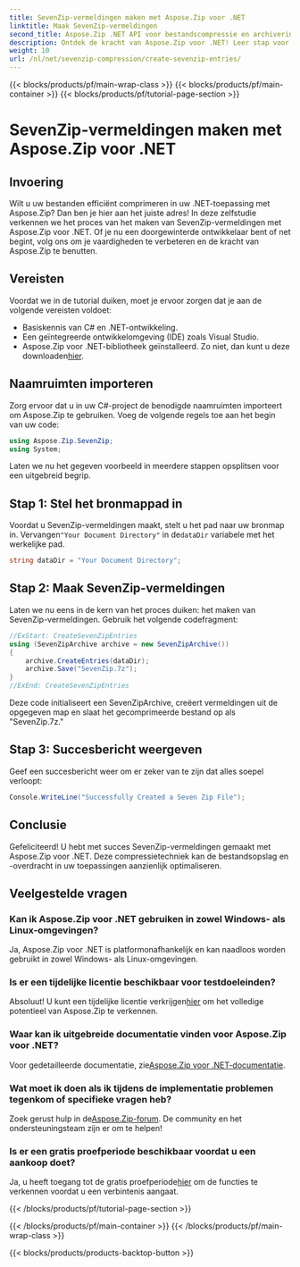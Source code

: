 ```yaml
---
title: SevenZip-vermeldingen maken met Aspose.Zip voor .NET
linktitle: Maak SevenZip-vermeldingen
second_title: Aspose.Zip .NET API voor bestandscompressie en archivering
description: Ontdek de kracht van Aspose.Zip voor .NET! Leer stap voor stap SevenZip-vermeldingen maken. Bestanden moeiteloos comprimeren. Download nu voor een naadloze ontwikkelingservaring.
weight: 10
url: /nl/net/sevenzip-compression/create-sevenzip-entries/
---
```


{{< blocks/products/pf/main-wrap-class >}}
{{< blocks/products/pf/main-container >}}
{{< blocks/products/pf/tutorial-page-section >}}

# SevenZip-vermeldingen maken met Aspose.Zip voor .NET


## Invoering

Wilt u uw bestanden efficiënt comprimeren in uw .NET-toepassing met Aspose.Zip? Dan ben je hier aan het juiste adres! In deze zelfstudie verkennen we het proces van het maken van SevenZip-vermeldingen met Aspose.Zip voor .NET. Of je nu een doorgewinterde ontwikkelaar bent of net begint, volg ons om je vaardigheden te verbeteren en de kracht van Aspose.Zip te benutten.

## Vereisten

Voordat we in de tutorial duiken, moet je ervoor zorgen dat je aan de volgende vereisten voldoet:

- Basiskennis van C# en .NET-ontwikkeling.
- Een geïntegreerde ontwikkelomgeving (IDE) zoals Visual Studio.
-  Aspose.Zip voor .NET-bibliotheek geïnstalleerd. Zo niet, dan kunt u deze downloaden[hier](https://releases.aspose.com/zip/net/).

## Naamruimten importeren

Zorg ervoor dat u in uw C#-project de benodigde naamruimten importeert om Aspose.Zip te gebruiken. Voeg de volgende regels toe aan het begin van uw code:

```csharp
using Aspose.Zip.SevenZip;
using System;
```

Laten we nu het gegeven voorbeeld in meerdere stappen opsplitsen voor een uitgebreid begrip.

## Stap 1: Stel het bronmappad in

 Voordat u SevenZip-vermeldingen maakt, stelt u het pad naar uw bronmap in. Vervangen`"Your Document Directory"` in de`dataDir` variabele met het werkelijke pad.

```csharp
string dataDir = "Your Document Directory";
```

## Stap 2: Maak SevenZip-vermeldingen

Laten we nu eens in de kern van het proces duiken: het maken van SevenZip-vermeldingen. Gebruik het volgende codefragment:

```csharp
//ExStart: CreateSevenZipEntries
using (SevenZipArchive archive = new SevenZipArchive())
{
    archive.CreateEntries(dataDir);
    archive.Save("SevenZip.7z");
}
//ExEnd: CreateSevenZipEntries
```

Deze code initialiseert een SevenZipArchive, creëert vermeldingen uit de opgegeven map en slaat het gecomprimeerde bestand op als "SevenZip.7z."

## Stap 3: Succesbericht weergeven

Geef een succesbericht weer om er zeker van te zijn dat alles soepel verloopt:

```csharp
Console.WriteLine("Successfully Created a Seven Zip File");
```

## Conclusie

Gefeliciteerd! U hebt met succes SevenZip-vermeldingen gemaakt met Aspose.Zip voor .NET. Deze compressietechniek kan de bestandsopslag en -overdracht in uw toepassingen aanzienlijk optimaliseren.

## Veelgestelde vragen

### Kan ik Aspose.Zip voor .NET gebruiken in zowel Windows- als Linux-omgevingen?
Ja, Aspose.Zip voor .NET is platformonafhankelijk en kan naadloos worden gebruikt in zowel Windows- als Linux-omgevingen.

### Is er een tijdelijke licentie beschikbaar voor testdoeleinden?
 Absoluut! U kunt een tijdelijke licentie verkrijgen[hier](https://purchase.aspose.com/temporary-license/) om het volledige potentieel van Aspose.Zip te verkennen.

### Waar kan ik uitgebreide documentatie vinden voor Aspose.Zip voor .NET?
 Voor gedetailleerde documentatie, zie[Aspose.Zip voor .NET-documentatie](https://reference.aspose.com/zip/net/).

### Wat moet ik doen als ik tijdens de implementatie problemen tegenkom of specifieke vragen heb?
 Zoek gerust hulp in de[Aspose.Zip-forum](https://forum.aspose.com/c/zip/37). De community en het ondersteuningsteam zijn er om te helpen!

### Is er een gratis proefperiode beschikbaar voordat u een aankoop doet?
 Ja, u heeft toegang tot de gratis proefperiode[hier](https://releases.aspose.com/) om de functies te verkennen voordat u een verbintenis aangaat.

{{< /blocks/products/pf/tutorial-page-section >}}

{{< /blocks/products/pf/main-container >}}
{{< /blocks/products/pf/main-wrap-class >}}

{{< blocks/products/products-backtop-button >}}
